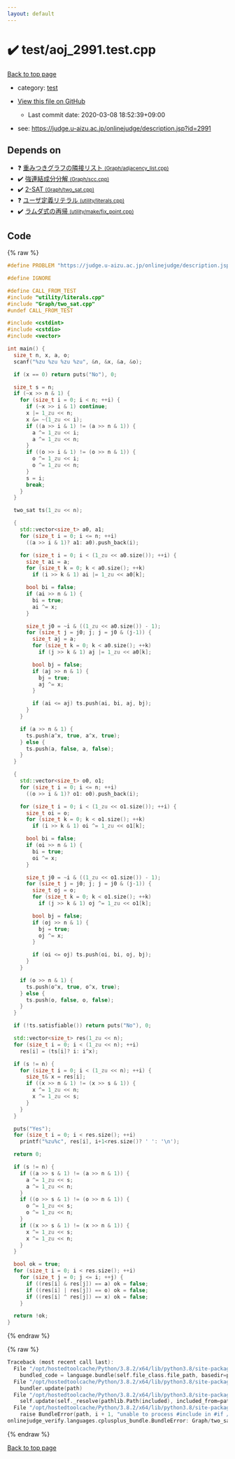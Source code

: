 ```yaml
---
layout: default
---
```


<!-- mathjax config similar to math.stackexchange -->
<script type="text/javascript" async
  src="https://cdnjs.cloudflare.com/ajax/libs/mathjax/2.7.5/MathJax.js?config=TeX-MML-AM_CHTML">
</script>
<script type="text/x-mathjax-config">
  MathJax.Hub.Config({
    TeX: { equationNumbers: { autoNumber: "AMS" }},
    tex2jax: {
      inlineMath: [ ['$','$'] ],
      processEscapes: true
    },
    "HTML-CSS": { matchFontHeight: false },
    displayAlign: "left",
    displayIndent: "2em"
  });
</script>

<script type="text/javascript" src="https://cdnjs.cloudflare.com/ajax/libs/jquery/3.4.1/jquery.min.js"></script>
<script src="https://cdn.jsdelivr.net/npm/jquery-balloon-js@1.1.2/jquery.balloon.min.js" integrity="sha256-ZEYs9VrgAeNuPvs15E39OsyOJaIkXEEt10fzxJ20+2I=" crossorigin="anonymous"></script>
<script type="text/javascript" src="../../assets/js/copy-button.js"></script>
<link rel="stylesheet" href="../../assets/css/copy-button.css" />


# :heavy_check_mark: test/aoj_2991.test.cpp

<a href="../../index.html">Back to top page</a>

* category: <a href="../../index.html#098f6bcd4621d373cade4e832627b4f6">test</a>
* <a href="{{ site.github.repository_url }}/blob/master/test/aoj_2991.test.cpp">View this file on GitHub</a>
    - Last commit date: 2020-03-08 18:52:39+09:00


* see: <a href="https://judge.u-aizu.ac.jp/onlinejudge/description.jsp?id=2991">https://judge.u-aizu.ac.jp/onlinejudge/description.jsp?id=2991</a>


## Depends on

* :question: <a href="../../library/Graph/adjacency_list.cpp.html">重みつきグラフの隣接リスト <small>(Graph/adjacency_list.cpp)</small></a>
* :heavy_check_mark: <a href="../../library/Graph/scc.cpp.html">強連結成分分解 <small>(Graph/scc.cpp)</small></a>
* :heavy_check_mark: <a href="../../library/Graph/two_sat.cpp.html">2-SAT <small>(Graph/two_sat.cpp)</small></a>
* :question: <a href="../../library/utility/literals.cpp.html">ユーザ定義リテラル <small>(utility/literals.cpp)</small></a>
* :heavy_check_mark: <a href="../../library/utility/make/fix_point.cpp.html">ラムダ式の再帰 <small>(utility/make/fix_point.cpp)</small></a>


## Code

<a id="unbundled"></a>
{% raw %}
```cpp
#define PROBLEM "https://judge.u-aizu.ac.jp/onlinejudge/description.jsp?id=2991"

#define IGNORE

#define CALL_FROM_TEST
#include "utility/literals.cpp"
#include "Graph/two_sat.cpp"
#undef CALL_FROM_TEST

#include <cstdint>
#include <cstdio>
#include <vector>

int main() {
  size_t n, x, a, o;
  scanf("%zu %zu %zu %zu", &n, &x, &a, &o);

  if (x == 0) return puts("No"), 0;

  size_t s = n;
  if (~x >> n & 1) {
    for (size_t i = 0; i < n; ++i) {
      if (~x >> i & 1) continue;
      x |= 1_zu << n;
      x &= ~(1_zu << i);
      if ((a >> i & 1) != (a >> n & 1)) {
        a ^= 1_zu << i;
        a ^= 1_zu << n;
      }
      if ((o >> i & 1) != (o >> n & 1)) {
        o ^= 1_zu << i;
        o ^= 1_zu << n;
      }
      s = i;
      break;
    }
  }

  two_sat ts(1_zu << n);

  {
    std::vector<size_t> a0, a1;
    for (size_t i = 0; i <= n; ++i)
      ((a >> i & 1)? a1: a0).push_back(i);

    for (size_t i = 0; i < (1_zu << a0.size()); ++i) {
      size_t ai = a;
      for (size_t k = 0; k < a0.size(); ++k)
        if (i >> k & 1) ai |= 1_zu << a0[k];

      bool bi = false;
      if (ai >> n & 1) {
        bi = true;
        ai ^= x;
      }

      size_t j0 = ~i & ((1_zu << a0.size()) - 1);
      for (size_t j = j0; j; j = j0 & (j-1)) {
        size_t aj = a;
        for (size_t k = 0; k < a0.size(); ++k)
          if (j >> k & 1) aj |= 1_zu << a0[k];

        bool bj = false;
        if (aj >> n & 1) {
          bj = true;
          aj ^= x;
        }

        if (ai <= aj) ts.push(ai, bi, aj, bj);
      }
    }

    if (a >> n & 1) {
      ts.push(a^x, true, a^x, true);
    } else {
      ts.push(a, false, a, false);
    }
  }

  {
    std::vector<size_t> o0, o1;
    for (size_t i = 0; i <= n; ++i)
      ((o >> i & 1)? o1: o0).push_back(i);

    for (size_t i = 0; i < (1_zu << o1.size()); ++i) {
      size_t oi = o;
      for (size_t k = 0; k < o1.size(); ++k)
        if (i >> k & 1) oi ^= 1_zu << o1[k];

      bool bi = false;
      if (oi >> n & 1) {
        bi = true;
        oi ^= x;
      }

      size_t j0 = ~i & ((1_zu << o1.size()) - 1);
      for (size_t j = j0; j; j = j0 & (j-1)) {
        size_t oj = o;
        for (size_t k = 0; k < o1.size(); ++k)
          if (j >> k & 1) oj ^= 1_zu << o1[k];

        bool bj = false;
        if (oj >> n & 1) {
          bj = true;
          oj ^= x;
        }

        if (oi <= oj) ts.push(oi, bi, oj, bj);
      }
    }

    if (o >> n & 1) {
      ts.push(o^x, true, o^x, true);
    } else {
      ts.push(o, false, o, false);
    }
  }

  if (!ts.satisfiable()) return puts("No"), 0;

  std::vector<size_t> res(1_zu << n);
  for (size_t i = 0; i < (1_zu << n); ++i)
    res[i] = (ts[i]? i: i^x);

  if (s != n) {
    for (size_t i = 0; i < (1_zu << n); ++i) {
      size_t& x = res[i];
      if ((x >> n & 1) != (x >> s & 1)) {
        x ^= 1_zu << n;
        x ^= 1_zu << s;
      }
    }
  }

  puts("Yes");
  for (size_t i = 0; i < res.size(); ++i)
    printf("%zu%c", res[i], i+1<res.size()? ' ': '\n');

  return 0;

  if (s != n) {
    if ((a >> s & 1) != (a >> n & 1)) {
      a ^= 1_zu << s;
      a ^= 1_zu << n;
    }
    if ((o >> s & 1) != (o >> n & 1)) {
      o ^= 1_zu << s;
      o ^= 1_zu << n;
    }
    if ((x >> s & 1) != (x >> n & 1)) {
      x ^= 1_zu << s;
      x ^= 1_zu << n;
    }
  }

  bool ok = true;
  for (size_t i = 0; i < res.size(); ++i)
    for (size_t j = 0; j <= i; ++j) {
      if ((res[i] & res[j]) == a) ok = false;
      if ((res[i] | res[j]) == o) ok = false;
      if ((res[i] ^ res[j]) == x) ok = false;
    }

  return !ok;
}

```
{% endraw %}

<a id="bundled"></a>
{% raw %}
```cpp
Traceback (most recent call last):
  File "/opt/hostedtoolcache/Python/3.8.2/x64/lib/python3.8/site-packages/onlinejudge_verify/docs.py", line 340, in write_contents
    bundled_code = language.bundle(self.file_class.file_path, basedir=pathlib.Path.cwd())
  File "/opt/hostedtoolcache/Python/3.8.2/x64/lib/python3.8/site-packages/onlinejudge_verify/languages/cplusplus.py", line 68, in bundle
    bundler.update(path)
  File "/opt/hostedtoolcache/Python/3.8.2/x64/lib/python3.8/site-packages/onlinejudge_verify/languages/cplusplus_bundle.py", line 282, in update
    self.update(self._resolve(pathlib.Path(included), included_from=path))
  File "/opt/hostedtoolcache/Python/3.8.2/x64/lib/python3.8/site-packages/onlinejudge_verify/languages/cplusplus_bundle.py", line 281, in update
    raise BundleError(path, i + 1, "unable to process #include in #if / #ifdef / #ifndef other than include guards")
onlinejudge_verify.languages.cplusplus_bundle.BundleError: Graph/two_sat.cpp: line 10: unable to process #include in #if / #ifdef / #ifndef other than include guards

```
{% endraw %}

<a href="../../index.html">Back to top page</a>

